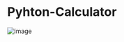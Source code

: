 # Pyhton-Calculator

![image](https://github.com/thomazrcc/Pyhton-Calculator/assets/133155000/2569f340-dfbd-4b1a-978c-e30b51ae1c13)

